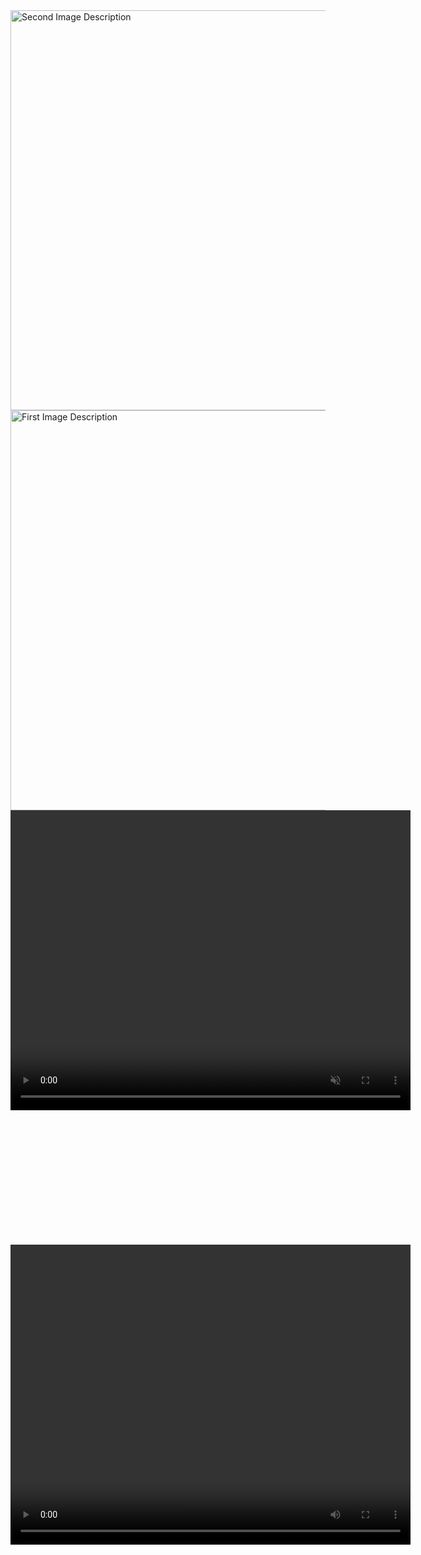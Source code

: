 <!--
This is currently a testpage

<video id="myVideo1" width="640" height="480">
  <source src="Animations/PartialVideoFiles/k1.mp4" type="video/mp4">
  Your browser does not support the video tag.
</video>

<script>
  const videoElement1 = document.getElementById('myVideo1');
  videoElement1.addEventListener('click', function() {
    if (videoElement1.paused || videoElement1.ended) {
      videoElement1.play();
    } else {
      videoElement1.pause();
    }
  });
</script>
-->



<img src="path/to/lillebaeltbro.png" alt="Second Image Description" width="640">
<br>
<img src="path/to/bro_ende.png" alt="First Image Description" width="640">
<br>
<div style="width: 640px; height: 480px;">
  <video id="standaloneVideo" width="640" height="480" muted>
    <source src="path/to/cropped_output2.mp4" type="video/mp4">
    Your browser does not support the video tag.
  </video>
</div>

<script>
  const standaloneVideo = document.getElementById('standaloneVideo');

  standaloneVideo.addEventListener('click', function() {
    if (standaloneVideo.paused || standaloneVideo.ended) {
      standaloneVideo.play();
    } else {
      standaloneVideo.pause();
    }
  });
</script></script>



<br><br><br><br><br><br><br><br><br><br><br>




<div style="position: relative; width: 640px; height: 480px;">
  <video id="videoElement1" width="640" height="480">
    <source src="Animations/PartialVideoFiles/k1.mp4" type="video/mp4">
    Your browser does not support the video tag.
  </video>
  <video id="videoElement2" width="640" height="480" style="position: absolute; top: 0; left: 0; display: none;" >
    <source src="Animations/PartialVideoFiles/k2.mp4" type="video/mp4">
    Your browser does not support the video tag.
  </video>
  <video id="videoElement3" width="640" height="480" style="position: absolute; top: 0; left: 0; display: none;" >
    <source src="Animations/PartialVideoFiles/k3.mp4" type="video/mp4">
    Your browser does not support the video tag.
  </video>
  <video id="videoElement4" width="640" height="480" style="position: absolute; top: 0; left: 0; display: none;" >
    <source src="Animations/PartialVideoFiles/BW_stamp.mp4" type="video/mp4">
    Your browser does not support the video tag.
  </video>
  <video id="videoElement5" width="640" height="480" style="position: absolute; top: 0; left: 0; display: none;" >
    <source src="Animations/PartialVideoFiles/stamp_full.mp4" type="video/mp4">
    Your browser does not support the video tag.
  </video>
</div>

<script>
  const videoElement_1 = document.getElementById('videoElement1');
  const videoElement_2 = document.getElementById('videoElement2');
  const videoElement_3 = document.getElementById('videoElement3');
  const videoElement_4 = document.getElementById('videoElement4');
  const videoElement_5 = document.getElementById('videoElement5');
  let currentVideo = videoElement_1;

  function transitionToNextVideo() {
    if (currentVideo === videoElement_1) {
      videoElement_1.style.display = 'none';
      videoElement_2.style.display = 'block';
      currentVideo = videoElement_2;
    } else if (currentVideo === videoElement_2) {
      videoElement_2.style.display = 'none';
      videoElement_3.style.display = 'block';
      currentVideo = videoElement_3;
    } else if (currentVideo === videoElement_3) {
      videoElement_3.style.display = 'none';
      videoElement_4.style.display = 'block';
      currentVideo = videoElement_4;
    } else if (currentVideo === videoElement_4) {
      videoElement_4.style.display = 'none';
      videoElement_5.style.display = 'block';
      currentVideo = videoElement_5;
    } else if (currentVideo === videoElement_5) {
      // Optionally loop back to the beginning
      console.log("All videos have been shown.");
      // videoElement_5.style.display = 'none';
      // videoElement_1.style.display = 'block';
      // currentVideo = videoElement_1;
    }
  }

  // Play/pause the current video on click
  document.addEventListener('click', function(event) {
    if (event.target === currentVideo) {
      if (currentVideo.paused || currentVideo.ended) {
        currentVideo.play();
      } else {
        currentVideo.pause();
      }
    }
  });

  // Transition to the next video when the current one ends
  videoElement_1.addEventListener('ended', transitionToNextVideo);
  videoElement_2.addEventListener('ended', transitionToNextVideo);
  videoElement_3.addEventListener('ended', transitionToNextVideo);
  videoElement_4.addEventListener('ended', transitionToNextVideo);
  // No 'ended' listener needed for the last video unless you want a specific action

  // Initially play the first video
  videoElement_1.play();
</script>








































<br><br><br><br><br><br><br><br><br><br><br>
